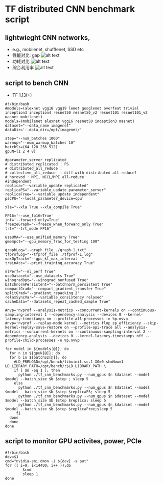 # TF distributed CNN benchmark script
## lightwieght CNN networks, 
- e.g., mobilenet, shufflenet, SSD etc
- 性能对比: gap
![alt text ](https://github.com/Zhaojp-Frank/paper/blob/master/mobilenet-scale.png "mobilenet-scale")
- 功耗对比
![alt text ](https://github.com/Zhaojp-Frank/paper/blob/master/mobilenet-power.png "mobilenet-power")
- 综合利用率
![alt text ](https://github.com/Zhaojp-Frank/paper/blob/master/mobilenet-power-scale.png "mobilenet-power-scale")

## script to bench CNN
- TF 1.13(+)
```
#!/bin/bash
#models=(alexnet vgg16 vgg19 lenet googlenet overfeat trivial inception3 inception4 resnet50 resnet50_v2 resnet101 resnet101_v2 nasnet mobilenet)
models=(mobilenet alexnet vgg16 resnet50 inception3 nasnet)
dataset="--data_name imagenet"
dataDir='--data_dir=/opt/imagenet/'

step="--num_batches 1000"
warmup="--num_warmup_batches 10"
batchSz=(64 128 256 512)
gpuN=(1 2 4 8)

#parameter_server replicated
# distributed_replicated : PS
# distributed_all_reduce :
# collective_all_reduce  : diff with distributed all reduce?
# horovod : MPI, NCCL/MPI all-reduce
#independent
replica="--variable_update replicated"
replicaPS="--variable_update parameter_server"
replicaFree="--variable_update independent"
psCPU='--local_parameter_device=cpu'

xla="--xla True --xla_compile True"

FP16='--use_fp16=True'
inf='--forward_only=True'
freezeGraph="--freeze_when_forward_only True"
trt="--trt_mode FP16"

useUMA="--use_unified_memory True"
gmempct="--gpu_memory_frac_for_testing 100"

graphLog="--graph_file ./graph-1.txt"
tfprofLog="--tfprof_file ./tfprof-1.log"
maxOpTrack="--gpu_kt_max_interval -"
trainAcc="--print_training_accuracy True"

mlPerf="--ml_perf True"
useDataset="--use_datasets True"
winogradOpt="--winograd_nonfused True"
batchnormPersistent="--batchnorm_persistent True"
compactGrad="--compact_gradient_transfer True"
splitGrad="--gradient_repacking 2"
relaxSyncVar="--variable_consistency relaxed"
cacheData="--datasets_repeat_cached_sample True"

#nvp='nvprof --analysis-metrics --concurrent-kernels on --continuous-sampling-interval 1 --dependency-analysis --devices 0 --kernel-latency-timestamps on --profile-all-processes -o %p.nvvp '
#nvp='nvprof --replay-mode kernel --metrics flop_sp_efficiency --skip-kernel-replay-save-restore on --profile-api-trace all --analysis-metrics --concurrent-kernels on --continuous-sampling-interval 2 --dependency-analysis --devices 0 --kernel-latency-timestamps off --profile-child-processes -o %p.nvvp '

for model in ${models[@]}; do
  for n in ${gpuN[@]}; do
  for b in ${batchSz[@]}; do
    #LD_PRELOAD=/opt/bench/libxinit.so.1 XG=0 shmNow=1 LD_LIBRARY_PATH=/opt/bench/:$LD_LIBRARY_PATH \
    if [ $n -eq 1 ]; then
      python ./tf_cnn_benchmarks.py --num_gpus $n $dataset --model $model --batch_size $b $step ; sleep 5
    else
      python ./tf_cnn_benchmarks.py --num_gpus $n $dataset --model $model --batch_size $b $step $replicaPS; sleep 5
      python ./tf_cnn_benchmarks.py --num_gpus $n $dataset --model $model --batch_size $b $step $replica; sleep 5
      python ./tf_cnn_benchmarks.py --num_gpus $n $dataset --model $model --batch_size $b $step $replicaFree;sleep 5
     fi
  done
  done
done
```

## script to monitor GPU activites, power, PCIe
```
#!/bin/bash
dev=$1
cmd="nvidia-smi dmon -i ${dev} -s put"
for (( i=0; i<14400; i++ ));do
        $cmd
        sleep 1
done
```

